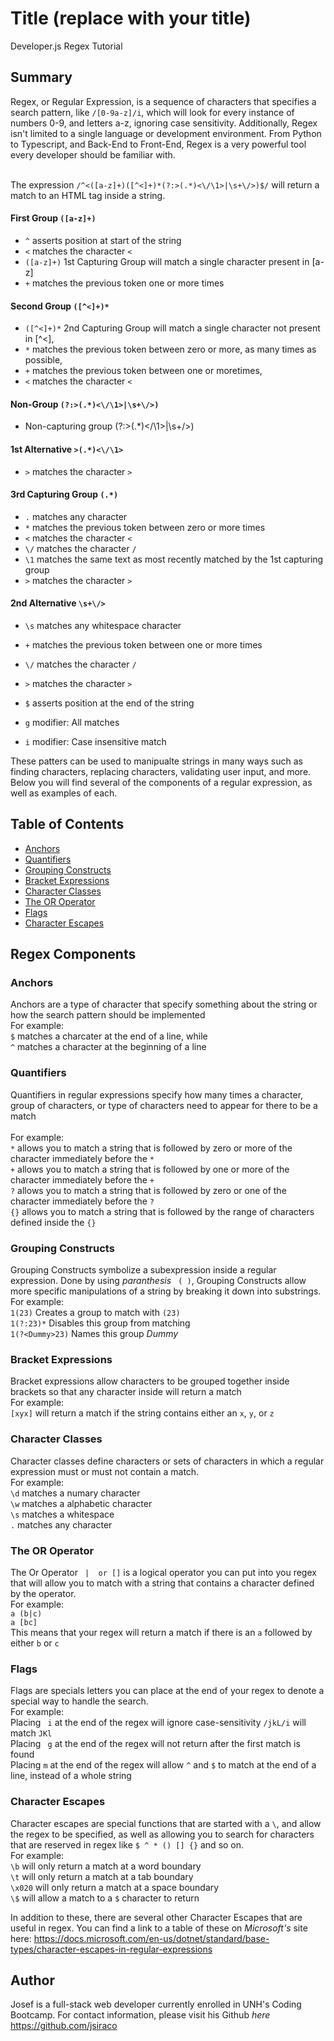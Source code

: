 # Title (replace with your title)

Developer.js Regex Tutorial

## Summary
Regex, or Regular Expression, is a sequence of characters that specifies a search pattern, 
like  ` /[0-9a-z]/i `, which will look for every instance of numbers 0-9, and letters a-z, ignoring case sensitivity. Additionally, Regex isn't limited to a single language or development environment. From Python to Typescript, and Back-End to Front-End, Regex is a very powerful tool every developer should be familiar with.

<br />The expression `/^<([a-z]+)([^<]+)*(?:>(.*)<\/\1>|\s+\/>)$/` will return a match to an HTML tag inside a string.

#### First Group `([a-z]+)`
* `^` asserts position at start of the string
* `<` matches the character `<`
* `([a-z]+)` 1st Capturing Group will match a single character present in [a-z]
* `+` matches the previous token one or more times
#### Second Group `([^<]+)*`
* `([^<]+)*` 2nd Capturing Group will match a single character not present in [^<],  
* `*` matches the previous token between zero or more, as many times as possible, 
* `+` matches the previous token between one or moretimes, 
* `<` matches the character `<` 
#### Non-Group `(?:>(.*)<\/\1>|\s+\/>)`
* Non-capturing group (?:>(.*)<\/\1>|\s+\/>)
#### 1st Alternative `>(.*)<\/\1>`
* `>` matches the character `>`
#### 3rd Capturing Group `(.*)`
* `.` matches any character
* `*` matches the previous token between zero or more times
* `<` matches the character `<` 
* `\/` matches the character `/` 
* `\1` matches the same text as most recently matched by the 1st capturing group
* `>` matches the character `>` 
#### 2nd Alternative `\s+\/>`
* `\s` matches any whitespace character
* `+` matches the previous token between one or more times
* `\/` matches the character `/` 
* `>` matches the character `>` 
* `$` asserts position at the end of the string

* `g` modifier: All matches
* `i` modifier: Case insensitive match 


These patters can be used to manipualte strings in many ways such as finding characters, replacing characters, validating user input, and more. Below you will find several of the components of a regular expression, as well as examples of each.

## Table of Contents

- [Anchors](#anchors)
- [Quantifiers](#quantifiers)
- [Grouping Constructs](#grouping-constructs)
- [Bracket Expressions](#bracket-expressions)
- [Character Classes](#character-classes)
- [The OR Operator](#the-or-operator)
- [Flags](#flags)
- [Character Escapes](#character-escapes)

## Regex Components

### Anchors
Anchors are a type of character that specify something about the string or how the search pattern should be implemented 
<br />For example:
<br />` $ ` matches a charcater at the end of a line, while
<br />` ^ ` matches a character at the beginning of a line

### Quantifiers
Quantifiers in regular expressions specify how many times a character, group of characters, or type of characters need to appear for there to be a match  
<br />For example:
<br />` * ` allows you to match a string that is followed by zero or more of the character immediately before the ` * `
<br />` + ` allows you to match a string that is followed by one or more of the character immediately before the ` + `
<br />` ? ` allows you to match a string that is followed by zero or one of the character immediately before the ` ? `
<br />` {} ` allows you to match a string that is followed by the range of characters defined inside the ` {} `


### Grouping Constructs
Grouping Constructs symbolize a subexpression inside a regular expression. Done by using *paranthesis* `  ( ) `, Grouping Constructs allow more specific manipulations of a string by breaking it down into substrings. 
<br />For example:
<br />` 1(23) ` Creates a group to match with ` (23) `
<br />` 1(?:23)* ` Disables this group from matching
<br />` 1(?<Dummy>23) ` Names this group *Dummy*

### Bracket Expressions
Bracket expressions allow characters to be grouped together inside brackets so that any character inside will return a match
<br />For example:
<br />` [xyx] ` will return a match if the string contains either an ` x `, ` y `, or ` z `


### Character Classes
Character classes define characters or sets of characters in which a regular expression must or must not contain a match.
<br />For example:
<br /> ` \d ` matches a numary character
<br /> ` \w ` matches a alphabetic character
<br /> ` \s ` matches a whitespace
<br />` . ` matches any character

### The OR Operator
The Or Operator ` |  or []` is a logical operator you can put into you regex that will allow you to match with a string that contains a character defined by the operator. 
<br />For example:
<br />` a (b|c) `
<br />` a [bc] `
<br />This means that your regex will return a match if there is an ` a ` followed by either ` b ` or ` c `

### Flags
Flags are specials letters you can place at the end of your regex to denote a special way to handle the search.
<br />For example:
<br />Placing `  i ` at the end of the regex will ignore case-sensitivity ` /jkL/i ` will match ` JKl `
<br />Placing `  g ` at the end of the regex will not return after the first match is found
<br />Placing ` m ` at the end of the regex will allow ` ^ ` and ` $ ` to match at the end of a line, instead of a whole string

### Character Escapes
Character escapes are special functions that are started with a ` \ `, and allow the regex to be specified, as well as allowing you to search for characters that are reserved in regex like ` $ ^ * () [] {} ` and so on.
<br />For example:
<br />` \b ` will only return a match at a word boundary 
<br />` \t ` will only return a match at a tab boundary 
<br />` \x020 ` will only return a match at a space boundary
<br />` \$ ` will allow a match to a ` $ ` character to return

In addition to these, there are several other Character Escapes that are useful in regex. You can find a link to a table of these on *Microsoft's* site here: https://docs.microsoft.com/en-us/dotnet/standard/base-types/character-escapes-in-regular-expressions


## Author

Josef is a full-stack web developer currently enrolled in UNH's Coding Bootcamp. For contact information, please visit his Github *here* https://github.com/jsiraco

